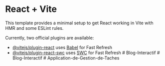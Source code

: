 # React + Vite

This template provides a minimal setup to get React working in Vite with HMR and some ESLint rules.

Currently, two official plugins are available:

- [@vitejs/plugin-react](https://github.com/vitejs/vite-plugin-react/blob/main/packages/plugin-react/README.md) uses [Babel](https://babeljs.io/) for Fast Refresh
- [@vitejs/plugin-react-swc](https://github.com/vitejs/vite-plugin-react-swc) uses [SWC](https://swc.rs/) for Fast Refresh
#   B l o g - I n t e r a c t i f  
 #   B l o g - I n t e r a c t i f  
 #   A p p l i c a t i o n - d e - G e s t i o n - d e - T a c h e s  
 